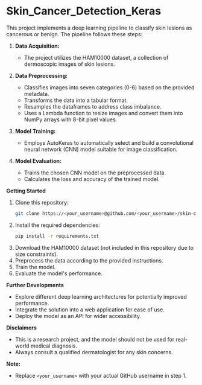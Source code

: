 # Skin_Cancer_Detection_Keras

This project implements a deep learning pipeline to classify skin lesions as cancerous or benign. The pipeline follows these steps:

1. **Data Acquisition:**
    * The project utilizes the HAM10000 dataset, a collection of dermoscopic images of skin lesions.

2. **Data Preprocessing:**
    * Classifies images into seven categories (0-6) based on the provided metadata.
    * Transforms the data into a tabular format.
    * Resamples the dataframes to address class imbalance.
    * Uses a Lambda function to resize images and convert them into NumPy arrays with 8-bit pixel values.

3. **Model Training:**
    * Employs AutoKeras to automatically select and build a convolutional neural network (CNN) model suitable for image classification.

4. **Model Evaluation:**
    * Trains the chosen CNN model on the preprocessed data.
    * Calculates the loss and accuracy of the trained model.

**Getting Started**

1. Clone this repository:
   ```bash
   git clone https://<your_username>@github.com/<your_username>/skin-cancer-detection.git
   ```
2. Install the required dependencies:
   ```bash
   pip install -r requirements.txt
   ```
3. Download the HAM10000 dataset (not included in this repository due to size constraints).
4. Preprocess the data according to the provided instructions.
5. Train the model.
6. Evaluate the model's performance.

**Further Developments**

* Explore different deep learning architectures for potentially improved performance.
* Integrate the solution into a web application for ease of use.
* Deploy the model as an API for wider accessibility.

**Disclaimers**

* This is a  research project, and the model should not be used for real-world medical diagnosis. 
* Always consult a qualified dermatologist for any skin concerns.


**Note:**

* Replace `<your_username>` with your actual GitHub username in step 1.

